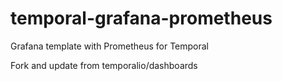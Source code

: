 # temporal-grafana-prometheus
Grafana template with Prometheus for Temporal 


Fork and update from temporalio/dashboards
